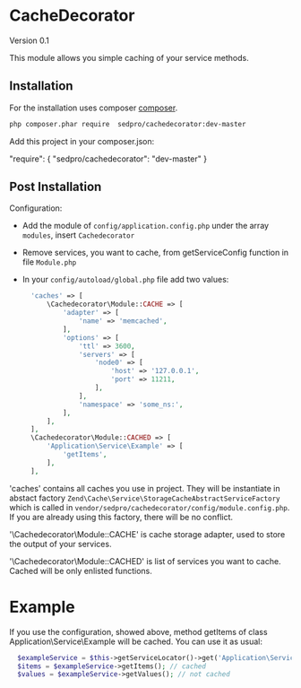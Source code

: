 CacheDecorator
============================
Version 0.1

This module allows you simple caching of your service methods.

Installation
------------
For the installation uses composer [composer](http://getcomposer.org "composer - package manager").

```sh
php composer.phar require  sedpro/cachedecorator:dev-master
```

Add this project in your composer.json:

  "require": {
    "sedpro/cachedecorator": "dev-master"
  }
  
Post Installation
------------
Configuration:
- Add the module of `config/application.config.php` under the array `modules`, insert `Cachedecorator`
- Remove services, you want to cache, from getServiceConfig function in file `Module.php`
- In your `config/autoload/global.php` file add two values:

  ```php
    'caches' => [
        \Cachedecorator\Module::CACHE => [
            'adapter' => [
                'name' => 'memcached',
            ],
            'options' => [
                'ttl' => 3600,
                'servers' => [
                    'node0' => [
                        'host' => '127.0.0.1',
                        'port' => 11211,
                    ],
                ],
                'namespace' => 'some_ns:',
            ],
        ],
    ],
    \Cachedecorator\Module::CACHED => [
        'Application\Service\Example' => [
            'getItems',
        ],
    ],
    ```
  
'caches' contains all caches you use in project. They will be instantiate in abstact factory `Zend\Cache\Service\StorageCacheAbstractServiceFactory` which is called in `vendor/sedpro/cachedecorator/config/module.config.php`. If you are already using this factory, there will be no conflict. 

'\Cachedecorator\Module::CACHE' is cache storage adapter, used to store the output of your services.
  
'\Cachedecorator\Module::CACHED' is list of services you want to cache. Cached will be only enlisted functions. 

Example
=====================================
If you use the configuration, showed above, method getItems of class Application\Service\Example will be cached. You can use it as usual: 

  ```php
    $exampleService = $this->getServiceLocator()->get('Application\Service\Example');
    $items = $exampleService->getItems(); // cached
    $values = $exampleService->getValues(); // not cached
  ```

